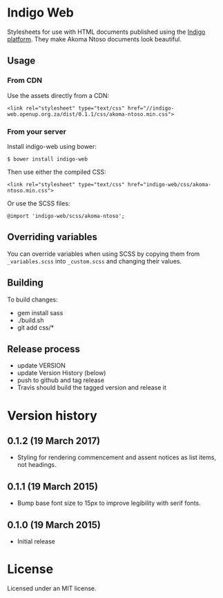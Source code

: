 # Indigo Web

Stylesheets for use with HTML documents published using the [Indigo platform](https://indigo.readthedocs.org).
They make Akoma Ntoso documents look beautiful.

## Usage

### From CDN

Use the assets directly from a CDN:

    <link rel="stylesheet" type="text/css" href="//indigo-web.openup.org.za/dist/0.1.1/css/akoma-ntoso.min.css">

### From your server

Install indigo-web using bower:

    $ bower install indigo-web

Then use either the compiled CSS:

    <link rel="stylesheet" type="text/css" href="indigo-web/css/akoma-ntoso.min.css">

Or use the SCSS files:

    @import 'indigo-web/scss/akoma-ntoso';

## Overriding variables

You can override variables when using SCSS by copying them from ``_variables.scss`` into ``_custom.scss`` and changing
their values.

## Building

To build changes:

* gem install sass
* ./build.sh
* git add css/*

## Release process

* update VERSION
* update Version History (below)
* push to github and tag release
* Travis should build the tagged version and release it

# Version history

## 0.1.2 (19 March 2017)

* Styling for rendering commencement and assent notices as list items, not headings.

## 0.1.1 (19 March 2015)

* Bump base font size to 15px to improve legibility with serif fonts.

## 0.1.0 (19 March 2015)

* Initial release

# License

Licensed under an MIT license.
